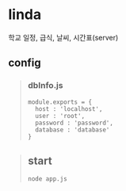 # linda
학교 일정, 급식, 날씨, 시간표(server)

## config

>### dbInfo.js
>```
>module.exports = {
>	host : 'localhost',
>	user : 'root',
>	password : 'password',
>	database : 'database'
>}
>```

>## start
>```
>node app.js
>```
